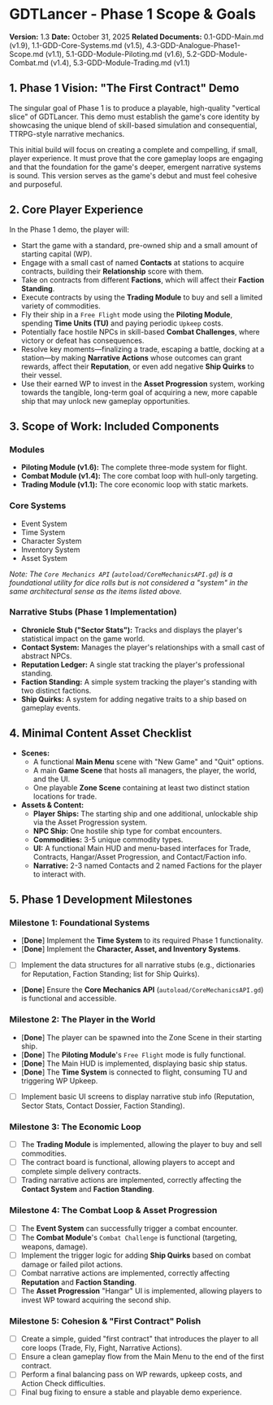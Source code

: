# GDTLancer - Phase 1 Scope & Goals

**Version:** 1.3
**Date:** October 31, 2025
**Related Documents:** 0.1-GDD-Main.md (v1.9), 1.1-GDD-Core-Systems.md (v1.5), 4.3-GDD-Analogue-Phase1-Scope.md (v1.1), 5.1-GDD-Module-Piloting.md (v1.6), 5.2-GDD-Module-Combat.md (v1.4), 5.3-GDD-Module-Trading.md (v1.1)

## 1. Phase 1 Vision: "The First Contract" Demo

The singular goal of Phase 1 is to produce a playable, high-quality "vertical slice" of GDTLancer. This demo must establish the game's core identity by showcasing the unique blend of skill-based simulation and consequential, TTRPG-style narrative mechanics.

This initial build will focus on creating a complete and compelling, if small, player experience. It must prove that the core gameplay loops are engaging and that the foundation for the game's deeper, emergent narrative systems is sound. This version serves as the game's debut and must feel cohesive and purposeful.

## 2. Core Player Experience

In the Phase 1 demo, the player will:
* Start the game with a standard, pre-owned ship and a small amount of starting capital (WP).
* Engage with a small cast of named **Contacts** at stations to acquire contracts, building their **Relationship** score with them.
* Take on contracts from different **Factions**, which will affect their **Faction Standing**.
* Execute contracts by using the **Trading Module** to buy and sell a limited variety of commodities.
* Fly their ship in a `Free Flight` mode using the **Piloting Module**, spending **Time Units (TU)** and paying periodic `Upkeep` costs.
* Potentially face hostile NPCs in skill-based **Combat Challenges**, where victory or defeat has consequences.
* Resolve key moments—finalizing a trade, escaping a battle, docking at a station—by making **Narrative Actions** whose outcomes can grant rewards, affect their **Reputation**, or even add negative **Ship Quirks** to their vessel.
* Use their earned WP to invest in the **Asset Progression** system, working towards the tangible, long-term goal of acquiring a new, more capable ship that may unlock new gameplay opportunities.

## 3. Scope of Work: Included Components

### Modules
* **Piloting Module (v1.6):** The complete three-mode system for flight.
* **Combat Module (v1.4):** The core combat loop with hull-only targeting.
* **Trading Module (v1.1):** The core economic loop with static markets.

### Core Systems
* Event System
* Time System
* Character System
* Inventory System
* Asset System

*Note: The `Core Mechanics API` (`autoload/CoreMechanicsAPI.gd`) is a foundational utility for dice rolls but is not considered a "system" in the same architectural sense as the items listed above.*

### Narrative Stubs (Phase 1 Implementation)
* **Chronicle Stub ("Sector Stats"):** Tracks and displays the player's statistical impact on the game world.
* **Contact System:** Manages the player's relationships with a small cast of abstract NPCs.
* **Reputation Ledger:** A single stat tracking the player's professional standing.
* **Faction Standing:** A simple system tracking the player's standing with two distinct factions.
* **Ship Quirks:** A system for adding negative traits to a ship based on gameplay events.

## 4. Minimal Content Asset Checklist

* **Scenes:**
    * A functional **Main Menu** scene with "New Game" and "Quit" options.
    * A main **Game Scene** that hosts all managers, the player, the world, and the UI.
    * One playable **Zone Scene** containing at least two distinct station locations for trade.
* **Assets & Content:**
    * **Player Ships:** The starting ship and one additional, unlockable ship via the Asset Progression system.
    * **NPC Ship:** One hostile ship type for combat encounters.
    * **Commodities:** 3-5 unique commodity types.
    * **UI:** A functional Main HUD and menu-based interfaces for Trade, Contracts, Hangar/Asset Progression, and Contact/Faction info.
    * **Narrative:** 2-3 named Contacts and 2 named Factions for the player to interact with.

## 5. Phase 1 Development Milestones

### Milestone 1: Foundational Systems
* [**Done**] Implement the **Time System** to its required Phase 1 functionality.
* [**Done**] Implement the **Character, Asset, and Inventory Systems**.
* [ ] Implement the data structures for all narrative stubs (e.g., dictionaries for Reputation, Faction Standing; list for Ship Quirks).
* [**Done**] Ensure the **Core Mechanics API** (`autoload/CoreMechanicsAPI.gd`) is functional and accessible.

### Milestone 2: The Player in the World
* [**Done**] The player can be spawned into the Zone Scene in their starting ship.
* [**Done**] The **Piloting Module**'s `Free Flight` mode is fully functional.
* [**Done**] The Main HUD is implemented, displaying basic ship status.
* [**Done**] The **Time System** is connected to flight, consuming TU and triggering WP Upkeep.
* [ ] Implement basic UI screens to display narrative stub info (Reputation, Sector Stats, Contact Dossier, Faction Standing).

### Milestone 3: The Economic Loop
* [ ] The **Trading Module** is implemented, allowing the player to buy and sell commodities.
* [ ] The contract board is functional, allowing players to accept and complete simple delivery contracts.
* [ ] Trading narrative actions are implemented, correctly affecting the **Contact System** and **Faction Standing**.

### Milestone 4: The Combat Loop & Asset Progression
* [ ] The **Event System** can successfully trigger a combat encounter.
* [ ] The **Combat Module**'s `Combat Challenge` is functional (targeting, weapons, damage).
* [ ] Implement the trigger logic for adding **Ship Quirks** based on combat damage or failed pilot actions.
* [ ] Combat narrative actions are implemented, correctly affecting **Reputation** and **Faction Standing**.
* [ ] The **Asset Progression** "Hangar" UI is implemented, allowing players to invest WP toward acquiring the second ship.

### Milestone 5: Cohesion & "First Contract" Polish
* [ ] Create a simple, guided "first contract" that introduces the player to all core loops (Trade, Fly, Fight, Narrative Actions).
* [ ] Ensure a clean gameplay flow from the Main Menu to the end of the first contract.
* [ ] Perform a final balancing pass on WP rewards, upkeep costs, and Action Check difficulties.
* [ ] Final bug fixing to ensure a stable and playable demo experience.
